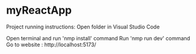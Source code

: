 # myReactApp
Project running instructions: 
Open folder in Visual Studio Code

Open terminal and run 'nmp install' command
Run 'nmp run dev' command
Go to website : http://localhost:5173/ 
